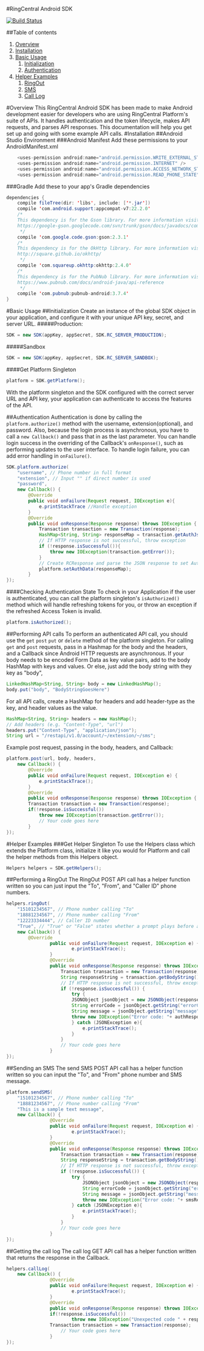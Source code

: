#RingCentral Android SDK

[![Build Status](https://travis-ci.org/andrewpang/ringcentral-android.svg?branch=master)](https://travis-ci.org/andrewpang/ringcentral-android)

##Table of contents

1. [Overview](#overview)
2. [Installation](#installation)
3. [Basic Usage](#basic-usage)
	1. [Initialization](##initialization)
	2. [Authentication](##authentication)
4. [Helper Examples](#helper-examples)
	1. [RingOut](##performing-a-ringout)
	2. [SMS](##sending-an-sms)
	3. [Call Log](##getting-the-call-log)


#Overview
This RingCentral Android SDK has been made to make Android development easier for developers who are using RingCentral Platform's suite of APIs. It handles authentication and the token lifecycle, makes API requests, and parses API responses. This documentation will help you get set up and going with some example API calls.
#Installation
##Android Studio Environment
###Android Manifest
Add these permissions to your AndroidManifest.xml
```java
    <uses-permission android:name="android.permission.WRITE_EXTERNAL_STORAGE" />
    <uses-permission android:name="android.permission.INTERNET" />
    <uses-permission android:name="android.permission.ACCESS_NETWORK_STATE" />
    <uses-permission android:name="android.permission.READ_PHONE_STATE" />
```
###Gradle
Add these to your app's Gradle dependencies
```java
dependencies {
    compile fileTree(dir: 'libs', include: ['*.jar'])
    compile 'com.android.support:appcompat-v7:22.2.0'
    /*
    This dependency is for the Gson library. For more information visit:
    https://google-gson.googlecode.com/svn/trunk/gson/docs/javadocs/com/google/gson/Gson.html
     */
    compile 'com.google.code.gson:gson:2.3.1'
    /*
    This dependency is for the OkHttp library. For more information visit:
    http://square.github.io/okhttp/
     */
    compile 'com.squareup.okhttp:okhttp:2.4.0'
    /*
    This dependency is for the PubNub library. For more information visit:
    https://www.pubnub.com/docs/android-java/api-reference
     */
    compile 'com.pubnub:pubnub-android:3.7.4'
}
```
#Basic Usage
##Initialization
Create an instance of the global SDK object in your application, and configure it with your unique API key, secret, and server URL.
#####Production:
```java
SDK = new SDK(appKey, appSecret, SDK.RC_SERVER_PRODUCTION);
```
#####Sandbox
```java
SDK = new SDK(appKey, appSecret, SDK.RC_SERVER_SANDBOX);
```
####Get Platform Singleton
```java
platform = SDK.getPlatform();
```
With the platform singleton and the SDK configured with the correct server URL and API key, your application can authenticate to access the features of the API.

##Authentication
Authentication is done by calling the `platform.authorize()` method with the username, extension(optional), and password. Also, because the login process is asynchronous, you have to call a `new Callback()` and pass that in as the last parameter. You can handle login success in the overriding of the Callback's `onResponse()`, such as performing updates to the user interface. To handle login failure, you can add error handling in `onFailure()`.
```java
SDK.platform.authorize(
	"username", // Phone number in full format
 	"extension", // Input "" if direct number is used
	"password",
	new Callback() {
		@Override
		public void onFailure(Request request, IOException e){
			e.printStackTrace //Handle exception
		} 
		@Override
		public void onResponse(Response response) throws IOException {
			Transaction transaction = new Transaction(response);
            HashMap<String, String> responseMap = transaction.getAuthJson();
            // If HTTP response is not successful, throw exception
            if (!response.isSuccessful()){
                throw new IOException(transaction.getError());
            }
            // Create RCResponse and parse the JSON response to set Auth data
            platform.setAuthData(responseMap);
		}
});
``` 
####Checking Authentication State
To check in your Application if the user is authenticated, you can call the platform singleton's `isAuthorized()` method which will handle refreshing tokens for you, or throw an exception if the refreshed Access Token is invalid.
```java
platform.isAuthorized();
```
##Performing API calls
To perform an authenticated API call, you should use the `get` `post` `put` or `delete` method of the platform singleton. For calling `get` and `post` requests, pass in a Hashmap for the body and the headers, and a Callback since Android HTTP requests are asynchronous. If your body needs to be encoded Form Data as key value pairs, add to the body HashMap with keys and values. Or else, just add the body string with they key as "body", 
```java
LinkedHashMap<String, String> body = new LinkedHashMap();
body.put("body", "BodyStringGoesHere")
```
For all API calls, create a HashMap for headers and add header-type 
as the key, and header values as the value.
```java
HashMap<String, String> headers = new HashMap();
// Add headers (e.g. "Content-Type", "url") 
headers.put("Content-Type", "application/json");
String url = "/restapi/v1.0/account/~/extension/~/sms";
```
Example post request, passing in the body, headers, and Callback: 
```java
platform.post(url, body, headers,
	new Callback() {
		@Override
		public void onFailure(Request request, IOException e) {
			e.printStackTrace();
		}
		@Override
		public void onResponse(Response response) throws IOException {
		Transaction transaction = new Transaction(response);
		if(!response.isSuccessful())
			throw new IOException(transaction.getError());
			// Your code goes here
		}
});
```
#Helper Examples
###Get Helper Singleton
To use the Helpers class which extends the Platform class, initialize it like you would for Platform and call the helper methods from this Helpers object.
```java
Helpers helpers = SDK.getHelpers();
```

##Performing a RingOut
The RingOut POST API call has a helper function written so you can just input the "To", "From", and "Caller ID" phone numbers.
```java
helpers.ringOut(
	"15101234567", // Phone number calling "To"
	"18881234567", // Phone number calling "From"
	"12223334444", // Caller ID number
	"True", // "True" or "False" states whether a prompt plays before a call
	new Callback() {
		@Override
                public void onFailure(Request request, IOException e) {
                        e.printStackTrace();
                }
                @Override
                public void onResponse(Response response) throws IOException {
                	Transaction transaction = new Transaction(response);
                    String responseString = transaction.getBodyString();
                    // If HTTP response is not successful, throw exception
                    if (!response.isSuccessful()) {
                        try {
                        JSONObject jsonObject = new JSONObject(responseString);
           				String errorCode = jsonObject.getString("errorCode");
                        String message = jsonObject.getString("message");
                        throw new IOException("Error code: "+ authResponse.getStatus() + ". Error: " + errorCode + ": " + message);
                        } catch (JSONException e){
                            e.printStackTrace();
                        }
                    }
                    // Your code goes here
                }
});	
```

##Sending an SMS
The send SMS POST API call has a helper function written so you can input the "To", and "From" phone number and SMS message.
```java
platform.sendSMS(
	"15101234567", // Phone number calling "To"
	"18881234567", // Phone number calling "From"
	"This is a sample text message",
	new Callback() {
                @Override
                public void onFailure(Request request, IOException e) {
                        e.printStackTrace();
                }
                @Override
                public void onResponse(Response response) throws IOException {
                	Transaction transaction = new Transaction(response);
                    String responseString = transaction.getBodyString();
                    // If HTTP response is not successful, throw exception
                    if (!response.isSuccessful()) {
                        try {
                            JSONObject jsonObject = new JSONObject(responseString);
                            String errorCode = jsonObject.getString("errorCode");
                        	String message = jsonObject.getString("message");
                            throw new IOException("Error code: "+ smsResponse.getStatus() + ". Error: " + errorCode + ": " + message);
                        } catch (JSONException e){
                            e.printStackTrace();
                     	}
                    }
                	// Your code goes here
                }
});
```

##Getting the call log
The call log GET API call has a helper function written that returns the response in the Callback.
```java
helpers.callLog(
	new Callback() {
                @Override
                public void onFailure(Request request, IOException e) {
                        e.printStackTrace();
                }
                @Override
                public void onResponse(Response response) throws IOException {
                if(!response.isSuccessful())
                        throw new IOException("Unexpected code " + response);
                Transaction transaction = new Transaction(response);
                	// Your code goes here
                }
});	
```	





